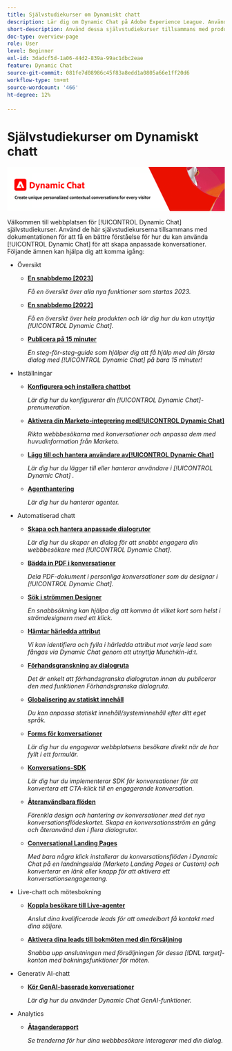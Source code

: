 ```yaml
---
title: Självstudiekurser om Dynamiskt chatt
description: Lär dig om Dynamic Chat på Adobe Experience League. Använd dessa självstudiekurser tillsammans med dokumentationen för att få en bättre förståelse för hur du använder Dynamic Chat för att skapa personanpassade konversationer.
short-description: Använd dessa självstudiekurser tillsammans med produktdokumentationen för att få en bättre förståelse för de olika sätten du kan använda Dynamic Chat.
doc-type: overview-page
role: User
level: Beginner
exl-id: 3dadcf5d-1a06-44d2-839a-99ac1dbc2eae
feature: Dynamic Chat
source-git-commit: 081fe7d08986c45f83a8edd1a0805a66e1ff20d6
workflow-type: tm+mt
source-wordcount: '466'
ht-degree: 12%

---
```


# Självstudiekurser om Dynamiskt chatt

![](assets/dynamic-chat-header.png)

Välkommen till webbplatsen för [!UICONTROL Dynamic Chat] självstudiekurser. Använd de här självstudiekurserna tillsammans med dokumentationen för att få en bättre förståelse för hur du kan använda [!UICONTROL Dynamic Chat] för att skapa anpassade konversationer. Följande ämnen kan hjälpa dig att komma igång:

* Översikt
   * **[En snabbdemo [2023]](product-tour.md)**

     *Få en översikt över alla nya funktioner som startas 2023.*
   * **[En snabbdemo [2022]](product-tour.md)**

     *Få en översikt över hela produkten och lär dig hur du kan utnyttja [!UICONTROL Dynamic Chat].*
   * **[Publicera på 15 minuter](go-live-in-15-minutes.md)**

     *En steg-för-steg-guide som hjälper dig att få hjälp med din första dialog med [!UICONTROL Dynamic Chat] på bara 15 minuter!*
* Inställningar
   * **[Konfigurera och installera chattbot](setup.md)**

     *Lär dig hur du konfigurerar din [!UICONTROL Dynamic Chat]-prenumeration.*
   * **[Aktivera din Marketo-integrering med[!UICONTROL Dynamic Chat]](marketo-integration.md)**

     *Rikta webbbesökarna med konversationer och anpassa dem med huvudinformation från Marketo.*
   * **[Lägg till och hantera användare av[!UICONTROL Dynamic Chat]](user-management.md)**

     *Lär dig hur du lägger till eller hanterar användare i [!UICONTROL Dynamic Chat] .*
   * **[Agenthantering](agent-management.md)**

     *Lär dig hur du hanterar agenter.*
* Automatiserad chatt
   * **[Skapa och hantera anpassade dialogrutor](dialogue-management.md)**

     *Lär dig hur du skapar en dialog för att snabbt engagera din webbbesökare med [!UICONTROL Dynamic Chat].*
   * **[Bädda in PDF i konversationer](document-cloud-integration.md)**

     *Dela PDF-dokument i personliga konversationer som du designar i [!UICONTROL Dynamic Chat].*
   * **[Sök i strömmen Designer](search-in-stream-designer.md)**

     *En snabbsökning kan hjälpa dig att komma åt vilket kort som helst i strömdesignern med ett klick.*
   * **[Hämtar härledda attribut](capture-inferred-attributes.md)**

     *Vi kan identifiera och fylla i härledda attribut mot varje lead som fångas via Dynamic Chat genom att utnyttja Munchkin-id:t.*
   * **[Förhandsgranskning av dialogruta](dialogue-preview.md)**

     *Det är enkelt att förhandsgranska dialogrutan innan du publicerar den med funktionen Förhandsgranska dialogruta.*
   * **[Globalisering av statiskt innehåll](globalization-of-static-content.md)**

     *Du kan anpassa statiskt innehåll/systeminnehåll efter ditt eget språk.*
   * **[Forms för konversationer](conversational-forms.md)**

     *Lär dig hur du engagerar webbplatsens besökare direkt när de har fyllt i ett formulär.*
   * **[Konversations-SDK](conversations-sdk.md)**

     *Lär dig hur du implementerar SDK för konversationer för att konvertera ett CTA-klick till en engagerande konversation.*
   * **[Återanvändbara flöden](reusable-flows.md)**

     *Förenkla design och hantering av konversationer med det nya konversationsflödeskortet. Skapa en konversationsström en gång och återanvänd den i flera dialogrutor.*
   * **[Conversational Landing Pages](conversational-landing-pages.md)**

     *Med bara några klick installerar du konversationsflöden i Dynamic Chat på en landningssida (Marketo Landing Pages or Custom) och konverterar en länk eller knapp för att aktivera ett konversationsengagemang.*
* Live-chatt och mötesbokning
   * **[Koppla besökare till Live-agenter](connect-visitors-to-live-agents.md)**

     *Anslut dina kvalificerade leads för att omedelbart få kontakt med dina säljare.*
   * **[Aktivera dina leads till bokmöten med din försäljning](meeting-booking.md)**

     *Snabba upp anslutningen med försäljningen för dessa [!DNL target]-konton med bokningsfunktioner för möten.*
* Generativ AI-chatt
   * **[Kör GenAI-baserade konversationer](gen-ai-features.md)**

     *Lär dig hur du använder Dynamic Chat GenAI-funktioner.*
* Analytics 
   * **[Åtaganderapport](engagement-report.md)**

     *Se trenderna för hur dina webbbesökare interagerar med din dialog.*
